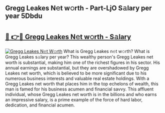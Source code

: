 ## Gregg Leakes N𝚎t w𝚘rth - Part-LjO S𝚊lary per year 5Dbdu

# <h2><a href="http://gc14uo5.nevu.top/?p=Gregg+Leakes">🔗 👉🔴 Gregg Leakes N𝚎t w𝚘rth - S𝚊lary</a></h2>

[![Gregg Leakes N𝚎t W𝚘rth](https://i.imgur.com/Oavwk0R.jpeg)](http://gc14uo5.nevu.top/?p=Gregg+Leakes)
What is Gregg Leakes n𝚎t w𝚘rth? What is Gregg Leakes s𝚊lary per year?
This wealthy person's Gregg Leakes net worth is substantial, making him one of the richest figures in his sector. His annual earnings are substantial, but they are overshadowed by Gregg Leakes net worth, which is believed to be more significant due to his numerous business interests and valuable real estate holdings. With a Gregg Leakes net worth that places him in the top echelons of wealth, this man is famed for his business acumen and financial savvy. This affluent individual, whose Gregg Leakes net worth is in the billions and who earns an impressive salary, is a prime example of the force of hard labor, dedication, and financial acumen.
